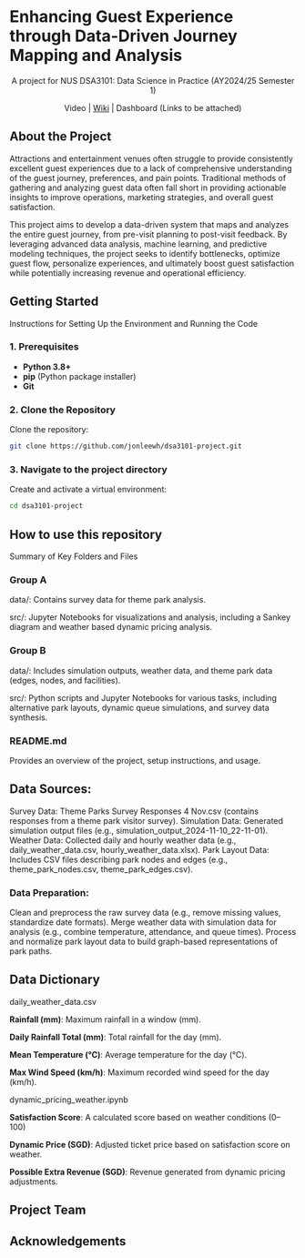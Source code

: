 # Enhancing Guest Experience through Data-Driven Journey Mapping and Analysis

<p style="text-align:center;">A project for NUS DSA3101: Data Science in Practice (AY2024/25 Semester 1)</p>

<p style="text-align:center;">Video | <a href="https://github.com/jonleewh/dsa3101-project/wiki">Wiki</a> | Dashboard (Links to be attached)</p>



## About the Project

Attractions and entertainment venues often struggle to provide consistently excellent guest experiences due to a lack of comprehensive understanding of the guest journey, preferences, and pain points. Traditional methods of gathering and analyzing guest data often fall short in providing actionable insights to improve operations, marketing strategies, and overall guest satisfaction.

This project aims to develop a data-driven system that maps and analyzes the entire guest journey, from pre-visit planning to post-visit feedback. By leveraging advanced data analysis, machine learning, and predictive modeling techniques, the project seeks to identify bottlenecks, optimize guest flow, personalize experiences, and ultimately boost guest satisfaction while potentially increasing revenue and operational efficiency.

## Getting Started
Instructions for Setting Up the Environment and Running the Code
### 1. Prerequisites
- **Python 3.8+**
- **pip** (Python package installer)
- **Git**

### 2. Clone the Repository
Clone the repository:
```bash
git clone https://github.com/jonleewh/dsa3101-project.git
```

### 3. Navigate to the project directory
Create and activate a virtual environment:
```bash
cd dsa3101-project
```

## How to use this repository
Summary of Key Folders and Files
### Group A
data/: Contains survey data for theme park analysis.

src/: Jupyter Notebooks for visualizations and analysis, including a Sankey diagram and weather based dynamic pricing analysis.

### Group B
data/: Includes simulation outputs, weather data, and theme park data (edges, nodes, and facilities).

src/: Python scripts and Jupyter Notebooks for various tasks, including alternative park layouts, dynamic queue simulations, and survey data synthesis.


### README.md
Provides an overview of the project, setup instructions, and usage.

## Data Sources:
Survey Data: Theme Parks Survey Responses 4 Nov.csv (contains responses from a theme park visitor survey).
Simulation Data: Generated simulation output files (e.g., simulation_output_2024-11-10_22-11-01).
Weather Data: Collected daily and hourly weather data (e.g., daily_weather_data.csv, hourly_weather_data.xlsx).
Park Layout Data: Includes CSV files describing park nodes and edges (e.g., theme_park_nodes.csv, theme_park_edges.csv).

### Data Preparation:
Clean and preprocess the raw survey data (e.g., remove missing values, standardize date formats).
Merge weather data with simulation data for analysis (e.g., combine temperature, attendance, and queue times).
Process and normalize park layout data to build graph-based representations of park paths.

## Data Dictionary
daily_weather_data.csv

  **Rainfall (mm)**: Maximum rainfall in a window (mm).
  
  **Daily Rainfall Total (mm)**: Total rainfall for the day (mm).
  
  **Mean Temperature (°C)**: Average temperature for the day (°C).
  
  **Max Wind Speed (km/h)**: Maximum recorded wind speed for the day (km/h).
  
dynamic_pricing_weather.ipynb

  **Satisfaction Score**: A calculated score based on weather conditions (0–100)
  
  **Dynamic Price (SGD)**: Adjusted ticket price based on satisfaction score on weather.
  
  **Possible Extra Revenue (SGD)**: Revenue generated from dynamic pricing adjustments.
  


### 


## Project Team





## Acknowledgements




